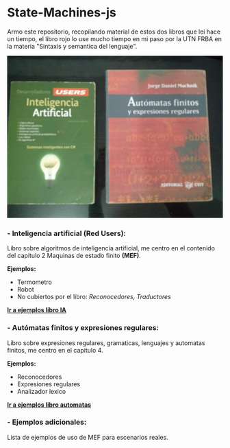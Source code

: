 # State-Machines-js

Armo este repositorio, recopilando material de estos dos libros que lei hace un tiempo, el libro rojo lo use mucho tiempo en mi paso por la UTN FRBA en la materia "Sintaxis y semantica del lenguaje".

![N|Solid](https://github.com/damiancipolat/State-Machines-js/blob/master/basicos/docs/books.jpeg?raw=true)

### - Inteligencia artificial (Red Users):
Libro sobre algoritmos de inteligencia artificial, me centro en el contenido del capitulo 2 Maquinas de estado finito **(MEF)**.

**Ejemplos:**
- Termometro
- Robot
- No cubiertos por el libro: *Reconocedores, Traductores*

**[Ir a ejemplos libro IA]**

[Ir a ejemplos libro IA]:https://github.com/damiancipolat/State-Machines-js/tree/master/libro_ia

### - Autómatas finitos y expresiones regulares:
Libro sobre expresiones regulares, gramaticas, lenguajes y automatas finitos, me centro en el capitulo 4.

**Ejemplos:**
- Reconocedores
- Expresiones regulares
- Analizador lexico

**[Ir a ejemplos libro automatas]**

[Ir a ejemplos libro automatas]:https://github.com/damiancipolat/Nodejs-Design-Pattern/blob/master/README.md#factory

### - Ejemplos adicionales:
Lista de ejemplos de uso de MEF para escenarios reales.
